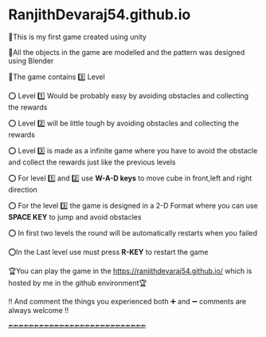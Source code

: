 # RanjithDevaraj54.github.io
:pushpin:This is my first game created using unity

:pushpin:All the objects in the game are modelled and the pattern was designed using Blender

:pushpin:The game contains :three: Level

:o: Level :one: Would be probably easy by avoiding obstacles and collecting the rewards

:o: Level :two: will be little tough by avoiding obstacles and collecting the rewards

:o: Level :three: is made as a infinite game where you have to avoid the obstacle and collect the rewards just like the previous levels

:o: For level :one: and :two: use **W-A-D keys** to move cube in front,left and right direction

:o: For the level :three: the game is designed in a 2-D Format where you can use **SPACE KEY** to jump and avoid obstacles

:o: In first two levels the round will be automatically restarts when you failed 

:o:In the Last level use must press **R-KEY** to restart the game 

:trophy:You can play the game in the https://ranjithdevaraj54.github.io/ which is hosted by me in the github environment:trophy:

:bangbang: And comment the things you experienced both :heavy_plus_sign: and :heavy_minus_sign: comments are always welcome :bangbang:

:end::end::end::end::end::end::end::end::end::end::end::end::end::end::end::end::end::end::end::end::end::end::end::end::end::end::end:
